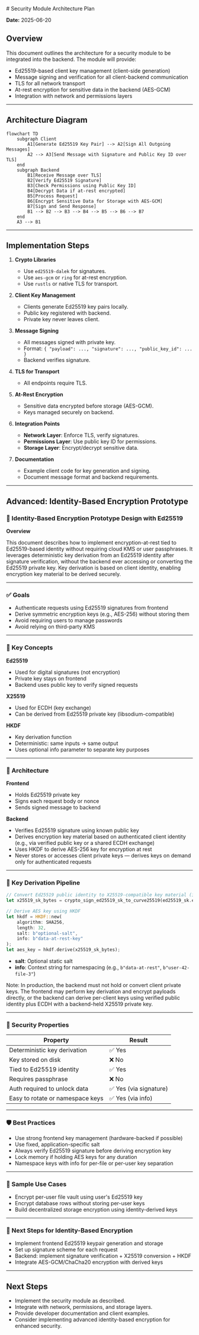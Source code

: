 <file name=0 path=/Users/tomtang/projects/engram/datafold/docs/proposals/security_module_architecture_2025-06-20.md># Security Module Architecture Plan

**Date:** 2025-06-20

## Overview

This document outlines the architecture for a security module to be integrated into the backend. The module will provide:

- Ed25519-based client key management (client-side generation)
- Message signing and verification for all client-backend communication
- TLS for all network transport
- At-rest encryption for sensitive data in the backend (AES-GCM)
- Integration with network and permissions layers

---

## Architecture Diagram

```mermaid
flowchart TD
    subgraph Client
        A1[Generate Ed25519 Key Pair] --> A2[Sign All Outgoing Messages]
        A2 --> A3[Send Message with Signature and Public Key ID over TLS]
    end
    subgraph Backend
        B1[Receive Message over TLS]
        B2[Verify Ed25519 Signature]
        B3[Check Permissions using Public Key ID]
        B4[Decrypt Data if at-rest encrypted]
        B5[Process Request]
        B6[Encrypt Sensitive Data for Storage with AES-GCM]
        B7[Sign and Send Response]
        B1 --> B2 --> B3 --> B4 --> B5 --> B6 --> B7
    end
    A3 --> B1
```

---

## Implementation Steps

1. **Crypto Libraries**
   - Use `ed25519-dalek` for signatures.
   - Use `aes-gcm` or `ring` for at-rest encryption.
   - Use `rustls` or native TLS for transport.

2. **Client Key Management**
   - Clients generate Ed25519 key pairs locally.
   - Public key registered with backend.
   - Private key never leaves client.

3. **Message Signing**
   - All messages signed with private key.
   - Format: `{ "payload": ..., "signature": ..., "public_key_id": ... }`
   - Backend verifies signature.

4. **TLS for Transport**
   - All endpoints require TLS.

5. **At-Rest Encryption**
   - Sensitive data encrypted before storage (AES-GCM).
   - Keys managed securely on backend.

6. **Integration Points**
   - **Network Layer**: Enforce TLS, verify signatures.
   - **Permissions Layer**: Use public key ID for permissions.
   - **Storage Layer**: Encrypt/decrypt sensitive data.

7. **Documentation**
   - Example client code for key generation and signing.
   - Document message format and backend requirements.

---

## Advanced: Identity-Based Encryption Prototype

### 🔐 Identity-Based Encryption Prototype Design with Ed25519

**Overview**

This document describes how to implement encryption-at-rest tied to Ed25519-based identity without requiring cloud KMS or user passphrases. It leverages deterministic key derivation from an Ed25519 identity after signature verification, without the backend ever accessing or converting the Ed25519 private key. Key derivation is based on client identity, enabling encryption key material to be derived securely.

---

### ✅ Goals
- Authenticate requests using Ed25519 signatures from frontend
- Derive symmetric encryption keys (e.g., AES-256) without storing them
- Avoid requiring users to manage passwords
- Avoid relying on third-party KMS

---

### 🔑 Key Concepts

**Ed25519**
- Used for digital signatures (not encryption)
- Private key stays on frontend
- Backend uses public key to verify signed requests

**X25519**
- Used for ECDH (key exchange)
- Can be derived from Ed25519 private key (libsodium-compatible)

**HKDF**
- Key derivation function
- Deterministic: same inputs → same output
- Uses optional info parameter to separate key purposes

---

### 🧱 Architecture

**Frontend**
- Holds Ed25519 private key
- Signs each request body or nonce
- Sends signed message to backend

**Backend**
- Verifies Ed25519 signature using known public key
- Derives encryption key material based on authenticated client identity (e.g., via verified public key or a shared ECDH exchange)
- Uses HKDF to derive AES-256 key for encryption at rest
- Never stores or accesses client private keys — derives keys on demand only for authenticated requests

---

### 🔁 Key Derivation Pipeline

```rust
// Convert Ed25519 public identity to X25519-compatible key material (if shared secret is needed)
let x25519_sk_bytes = crypto_sign_ed25519_sk_to_curve25519(ed25519_sk.encode());

// Derive AES key using HKDF
let hkdf = HKDF::new(
    algorithm: SHA256,
    length: 32,
    salt: b"optional-salt",
    info: b"data-at-rest-key"
);
let aes_key = hkdf.derive(x25519_sk_bytes);
```

- **salt**: Optional static salt
- **info**: Context string for namespacing (e.g., `b"data-at-rest"`, `b"user-42-file-3"`)

Note: In production, the backend must not hold or convert client private keys. The frontend may perform key derivation and encrypt payloads directly, or the backend can derive per-client keys using verified public identity plus ECDH with a backend-held X25519 private key.

---

### 🔐 Security Properties

| Property | Result |
|----------|--------|
| Deterministic key derivation | ✅ Yes |
| Key stored on disk | ❌ No |
| Tied to Ed25519 identity | ✅ Yes |
| Requires passphrase | ❌ No |
| Auth required to unlock data | ✅ Yes (via signature) |
| Easy to rotate or namespace keys | ✅ Yes (via info) |

---

### 🛡️ Best Practices
- Use strong frontend key management (hardware-backed if possible)
- Use fixed, application-specific salt
- Always verify Ed25519 signature before deriving encryption key
- Lock memory if holding AES keys for any duration
- Namespace keys with info for per-file or per-user key separation

---

### 🧪 Sample Use Cases
- Encrypt per-user file vault using user's Ed25519 key
- Encrypt database rows without storing per-user keys
- Build decentralized storage encryption using identity-derived keys

---

### 🚀 Next Steps for Identity-Based Encryption
- Implement frontend Ed25519 keypair generation and storage
- Set up signature scheme for each request
- Backend: implement signature verification + X25519 conversion + HKDF
- Integrate AES-GCM/ChaCha20 encryption with derived keys

---

## Next Steps

- Implement the security module as described.
- Integrate with network, permissions, and storage layers.
- Provide developer documentation and client examples.
- Consider implementing advanced identity-based encryption for enhanced security.